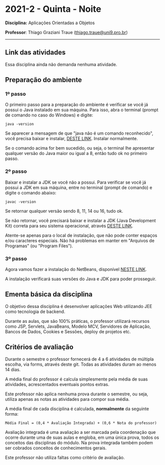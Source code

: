 # 2021-2 - Quinta - Noite
**Disciplina:** Aplicações Orientadas a Objetos

**Professor**: Thiago Graziani Traue (thiago.traue@uni9.pro.br)

***

## Link das atividades

Essa disciplina ainda não demanda nenhuma atividade.


## Preparação do ambiente


### 1º passo

O primeiro passo para a preparação do ambiente é verificar se você já possui o Java instalado em sua máquina. Para isso, abra o terminal (prompt de comando no caso do Windows) e digite:

```
java -version
```

Se aparecer a mensagem de que "java não é um comando reconhecido", você precisa baixar e instalar, [DESTE LINK](https://www.java.com/pt-BR/download/ie_manual.jsp?locale=pt_BR). Instalar normalmente.

Se o comando acima for bem sucedido, ou seja, o terminal lhe apresentar qualquer versão do Java maior ou igual a 8, então tudo ok no primeiro passo.


### 2º passo

Baixar e instalar a JDK se você não a possui. Para verificar se você já possui a JDK em sua máquina, entre no terminal (prompt de comando) e digite o comando abaixo:

```
javac -version
```

Se retornar qualquer versão sendo 8, 11, 14 ou 16, tudo ok.

Se não retornar, você precisará baixar e instalar a JDK (Java Development Kit) correta para seu sistema operacional, através [DESTE LINK](https://www.oracle.com/java/technologies/javase-jdk16-downloads.html).

Atente-se apenas para o local de instalação, que não pode conter espaços e/ou caracteres especiais. Não há problemas em manter em "Arquivos de Programas" (ou "Program Files").

### 3º passo

Agora vamos fazer a instalação do NetBeans, disponível [NESTE LINK](https://netbeans.apache.org/download/index.html).

A instalação verificará suas versões do Java e JDK para poder prosseguir.



## Ementa básica da disciplina

O objetivo dessa disciplina é desenvolver aplicações Web utilizando JEE como tecnologia de backend.

Durante as aulas, que são 100% práticas, o professor utilizará recursos como JSP, Servlets, JavaBeans, Modelo MCV, Servidores de Aplicação, Bancos de Dados, Cookies e Sessões, deploy de projetos etc.


## Critérios de avaliação

Durante o semestre o professor fornecerá de 4 a 6 atividades de múltipla escolha, via forms, através deste git. Todas as atividades duram ao menos 14 dias.

A média final do professor é calcula simplesmente pela média de suas atividades, acrescentados eventuais pontos extras.

Este professor não aplica nenhuma prova durante o semestre, ou seja, utiliza apenas as notas as atividades para compor sua média.

A média final de cada disciplina é calculada, **normalmente** da seguinte forma:

```
Média Final = (0,4 * Avaliação Integrada) + (0,6 * Nota do professor)
```

Avaliação integrada é uma avaliação a ser marcada pela coordenação que ocorre durante uma de suas aulas e engloba, em uma única prova, todos os conceitos das disciplinas do módulo. Na prova integrada também podem ser cobrados conceitos de conhecimentos gerais.

Este professor não utiliza faltas como critério de avaliação.
